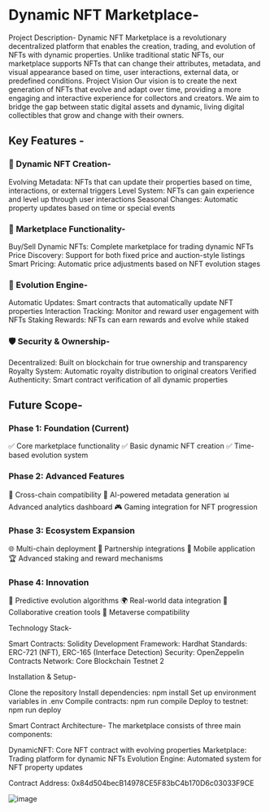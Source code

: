  # Dynamic NFT Marketplace- 


Project Description-
Dynamic NFT Marketplace is a revolutionary decentralized platform that enables the creation, trading, and evolution of NFTs with dynamic properties. Unlike traditional static NFTs, our marketplace supports NFTs that can change their attributes, metadata, and visual appearance based on time, user interactions, external data, or predefined conditions.
Project Vision
Our vision is to create the next generation of NFTs that evolve and adapt over time, providing a more engaging and interactive experience for collectors and creators. We aim to bridge the gap between static digital assets and dynamic, living digital collectibles that grow and change with their owners.

## Key Features -

### 🌟 Dynamic NFT Creation-

Evolving Metadata: NFTs that can update their properties based on time, interactions, or external triggers
Level System: NFTs can gain experience and level up through user interactions
Seasonal Changes: Automatic property updates based on time or special events

### 🛒 Marketplace Functionality-

Buy/Sell Dynamic NFTs: Complete marketplace for trading dynamic NFTs
Price Discovery: Support for both fixed price and auction-style listings
Smart Pricing: Automatic price adjustments based on NFT evolution stages

### 🔄 Evolution Engine-

Automatic Updates: Smart contracts that automatically update NFT properties
Interaction Tracking: Monitor and reward user engagement with NFTs
Staking Rewards: NFTs can earn rewards and evolve while staked

### 🛡️ Security & Ownership-

Decentralized: Built on blockchain for true ownership and transparency
Royalty System: Automatic royalty distribution to original creators
Verified Authenticity: Smart contract verification of all dynamic properties

## Future Scope-
### Phase 1: Foundation (Current)

✅ Core marketplace functionality
✅ Basic dynamic NFT creation
✅ Time-based evolution system

### Phase 2: Advanced Features

🔄 Cross-chain compatibility
🤖 AI-powered metadata generation
📊 Advanced analytics dashboard
🎮 Gaming integration for NFT progression

### Phase 3: Ecosystem Expansion

🌐 Multi-chain deployment
🤝 Partnership integrations
📱 Mobile application
🏆 Advanced staking and reward mechanisms

### Phase 4: Innovation

🔮 Predictive evolution algorithms
🌍 Real-world data integration
🎨 Collaborative creation tools
🚀 Metaverse compatibility

Technology Stack-

Smart Contracts: Solidity
Development Framework: Hardhat
Standards: ERC-721 (NFT), ERC-165 (Interface Detection)
Security: OpenZeppelin Contracts
Network: Core Blockchain Testnet 2

Installation & Setup-

Clone the repository
Install dependencies: npm install
Set up environment variables in .env
Compile contracts: npm run compile
Deploy to testnet: npm run deploy

Smart Contract Architecture-
The marketplace consists of three main components:

DynamicNFT: Core NFT contract with evolving properties
Marketplace: Trading platform for dynamic NFTs
Evolution Engine: Automated system for NFT property updates

Contract Address:
0x84d504becB14978CE5F83bC4b170D6c03033F9CE

![image](https://github.com/user-attachments/assets/eda02d31-578d-4ab7-97b3-ce77924dd553)
